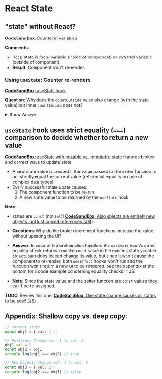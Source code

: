 # React State

## "state" without React?

[**CodeSandBox**: Counter in variables](https://codesandbox.io/s/internal-external-state-variable-m7xil)

**Comments**:

- Keep state in *local* variable (inside of component) or *external* variable (outside of component).
- **Result**: Component won't re-render.

### Using `useState`: Counter re-renders

[**CodeSandBox**: useState hook](https://codesandbox.io/s/usestate-basic-f6qj7)

**Question**: Why does the `countOutside` value also change (with the state value) but inner `countInside` does not?

<details>
<summary>Show Answer</summary>

**Answer**: The inner `count` gets initialized (and set to `0`) on **every render** which is triggered by the state value.

</details>

## `useState` hook uses strict equality (`===`) comparison to decide whether to return a new value

[**CodeSandBox**: useState with mutable vs. immutable state](https://codesandbox.io/s/usestate-with-mutable-and-immutable-objects-l6ux8) features broken and correct ways to update state.

- A new state value is created if the value passed to the setter function is not strictly equal the current value (referential equality in case of complex data types)
- Every successful state upate causes:
	1. The component function to be re-run
	2. A new state value to be returned by the `useState` hook
	
**Note**:

- states are `const` (not `let`)! [**CodeSandBox**: Also objects are entirely new objects, not just copied references (JS)](https://codesandbox.io/s/usestate-setter-creates-new-objects-r4vid))

- **Questions**: Why do the broken increment functions increase the value without updating the UI?
- **Answer**: In case of the broken click handlers the `useState` hook's strict equality check returns `true` the `count` value in the existing state variable `objectCount` does indeed change its value, but since it won't cause the component to re-render, both `useEffect` hooks won't run and the function won't return a new UI to be rendered. See the appendix at the bottom for a code example concerning equality checks in JS.

- **Note**: Since the state value and the setter function are `const` values they can't be re-assigned.

**TODO**: Review this one: [**CodeSandBox**: One state change causes all states to be new! (JS)](https://codesandbox.io/s/one-state-change-all-states-are-new-9lubk)

## Appendix: Shallow copy vs. deep copy:
	
```js
// current state
const obj1 = { val: 1 };

// Mutation: Change val: 1 to val: 2
obj1.val = 2
const obj2 = obj1
console.log(obj1 === obj2) // true

// New Object: Change val: 1 to val: 2
const obj3 = { val: 2 }
console.log(obj2 === obj3) // false
```
